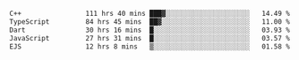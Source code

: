 <!--START_SECTION:waka-->

```txt
C++                111 hrs 40 mins ███▓░░░░░░░░░░░░░░░░░░░░░   14.49 %
TypeScript         84 hrs 45 mins  ██▓░░░░░░░░░░░░░░░░░░░░░░   11.00 %
Dart               30 hrs 16 mins  █░░░░░░░░░░░░░░░░░░░░░░░░   03.93 %
JavaScript         27 hrs 31 mins  █░░░░░░░░░░░░░░░░░░░░░░░░   03.57 %
EJS                12 hrs 8 mins   ▒░░░░░░░░░░░░░░░░░░░░░░░░   01.58 %
```

<!--END_SECTION:waka-->
